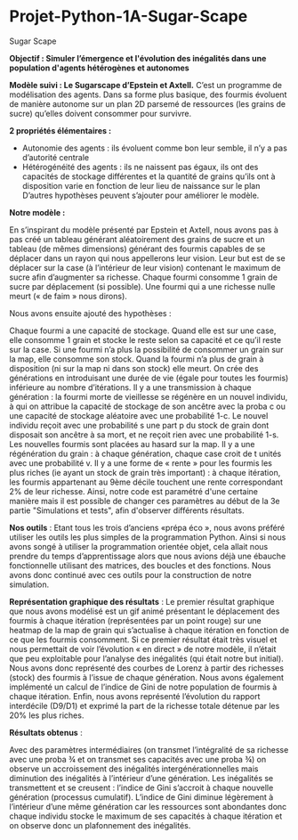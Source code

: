 # Projet-Python-1A-Sugar-Scape
Sugar Scape 

**Objectif : Simuler l’émergence et l'évolution des inégalités dans une population d'agents hétérogènes et autonomes**

**Modèle suivi : Le Sugarscape d’Epstein et Axtell.** C’est un programme de modélisation des agents. Dans sa forme plus basique, des fourmis évoluent de manière autonome sur un plan 2D parsemé de ressources (les grains de sucre) qu’elles doivent consommer pour survivre.

**2 propriétés élémentaires :**

- Autonomie des agents : ils évoluent comme bon leur semble, il n’y a pas d’autorité centrale
- Hétérogénéité des agents : ils ne naissent pas égaux, ils ont des capacités de stockage différentes et la quantité de grains qu’ils ont à disposition varie en fonction de leur lieu de naissance sur le plan
D’autres hypothèses peuvent s’ajouter pour améliorer le modèle.

**Notre modèle :** 

En s’inspirant du modèle présenté par Epstein et Axtell, nous avons pas à pas créé un tableau générant aléatoirement des grains de sucre et un tableau (de mêmes dimensions) générant des fourmis capables de se déplacer dans un rayon qui nous appellerons leur vision. Leur but est de se déplacer sur la case (à l’intérieur de leur vision) contenant le maximum de sucre afin d’augmenter sa richesse. Chaque fourmi consomme 1 grain de sucre par déplacement (si possible). Une fourmi qui a une richesse nulle meurt (« de faim » nous dirons).

Nous avons ensuite ajouté des hypothèses :

Chaque fourmi a une capacité de stockage. Quand elle est sur une case, elle consomme 1 grain et stocke le reste selon sa capacité et ce qu’il reste sur la case. Si une fourmi n’a plus la possibilité de consommer un grain sur la map, elle consomme son stock. Quand la fourmi n’a plus de grain à disposition (ni sur la map ni dans son stock) elle meurt.
On crée des générations en introduisant une durée de vie (égale pour toutes les fourmis) inférieure au nombre d’itérations.
Il y a une transmission à chaque génération : la fourmi morte de vieillesse se régénère en un nouvel individu, à qui on attribue la capacité de stockage de son ancêtre avec la proba c ou une capacité de stockage aléatoire avec une probabilité 1-c. Le nouvel individu reçoit avec une probabilité s une part p du stock de grain dont disposait son ancêtre à sa mort, et ne reçoit rien avec une probabilité 1-s. Les nouvelles fourmis sont placées au hasard sur la map.
Il y a une régénération du grain : à chaque génération, chaque case croit de t unités avec une probabilité v.
Il y a une forme de « rente » pour les fourmis les plus riches (ie ayant un stock de grain très important) : à chaque itération, les fourmis appartenant au 9ème décile touchent une rente correspondant 2% de leur richesse.
Ainsi, notre code est paramétré d'une certaine manière mais il est possible de changer ces paramètres au début de la 3e partie "Simulations et tests", afin d'observer différents résultats.

**Nos outils** : Etant tous les trois d’anciens «prépa éco », nous avons préféré utiliser les outils les plus simples de la programmation Python. Ainsi si nous avons songé à utiliser la programmation orientée objet, cela allait nous prendre du temps d’apprentissage alors que nous avions déjà une ébauche fonctionnelle utilisant des matrices, des boucles et des fonctions. Nous avons donc continué avec ces outils pour la construction de notre simulation.

**Représentation graphique des résultats** : Le premier résultat graphique que nous avons modélisé est un gif animé présentant le déplacement des fourmis à chaque itération (représentées par un point rouge) sur une heatmap de la map de grain qui s’actualise à chaque itération en fonction de ce que les fourmis consomment. Si ce premier résultat était très visuel et nous permettait de voir l’évolution « en direct » de notre modèle, il n’était que peu exploitable pour l’analyse des inégalités (qui était notre but initial). Nous avons donc représenté des courbes de Lorenz à partir des richesses (stock) des fourmis à l’issue de chaque génération. Nous avons également implémenté un calcul de l’indice de Gini de notre population de fourmis à chaque itération. Enfin, nous avons représenté l’évolution du rapport interdécile (D9/D1) et exprimé la part de la richesse totale détenue par les 20% les plus riches.

**Résultats obtenus** :

Avec des paramètres intermédiaires (on transmet l’intégralité de sa richesse avec une proba ¾ et on transmet ses capacités avec une proba ¾) on observe un accroissement des inégalités intergénérationnelles mais diminution des inégalités à l’intérieur d’une génération. Les inégalités se transmettent et se creusent : l’indice de Gini s’accroit à chaque nouvelle génération (processus cumulatif). L’indice de Gini diminue légèrement à l’intérieur d’une même génération car les ressources sont abondantes donc chaque individu stocke le maximum de ses capacités à chaque itération et on observe donc un plafonnement des inégalités.
